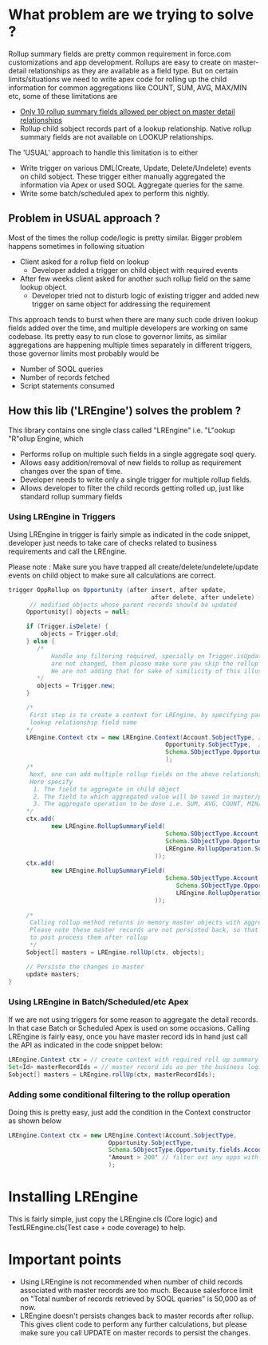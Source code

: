 # What problem are we trying to solve ?

Rollup summary fields are pretty common requirement in force.com customizations and app development. Rollups are easy to create on master-detail relationships as they are available as a field type. But on certain limits/situations we need to write apex code for rolling up the child information for common aggregations like COUNT, SUM, AVG, MAX/MIN etc, some of these limitations are
 * [Only 10 rollup summary fields allowed per object on master detail relationships](http://ap1.salesforce.com/help/doc/en/limits.htm#CustomFieldLimitDetails)
 * Rollup child sobject records part of a lookup relationship. Native rollup summary fields are not available on LOOKUP relationships.

The 'USUAL' approach to handle this limitation is to either
 * Write trigger on various DML(Create, Update, Delete/Undelete) events on child sobject. These trigger either manually aggregated the information via Apex or used SOQL Aggregate queries for the same.   
 * Write some batch/scheduled apex to perform this nightly.

## Problem in USUAL approach ?
Most of the times the rollup code/logic is pretty similar. Bigger problem happens sometimes in following situation
 * Client asked for a rollup field on lookup
   * Developer added a trigger on child object with required events
 * After few weeks client asked for another such rollup field on the same lookup object.
   * Developer tried not to disturb logic of existing trigger and added new trigger on same object for addressing the requirement

 This approach tends to burst when there are many such code driven lookup fields added over the time, and multiple developers are working on same codebase. Its pretty easy to run close to governor limits, as similar aggregations are happening multiple times separately in different triggers, those governor limits most probably would be
  - Number of SOQL queries
  - Number of records fetched
  - Script statements consumed

## How this lib ('LREngine') solves the problem ?
This library contains one single class called "LREngine" i.e. "L"ookup "R"ollup Engine, which 
 * Performs rollup on multiple such fields in a single aggregate soql query. 
 * Allows easy addition/removal of new fields to rollup as requirement changes over the span of time.
 * Developer needs to write only a single trigger for multiple rollup fields.
 * Allows developer to filter the child records getting rolled up, just like standard rollup summary fields

### Using LREngine in Triggers
Using LREngine in trigger is fairly simple as indicated in the code snippet, developer just needs to take care of checks related to business requirements and call the LREngine. 

Please note : Make sure you have trapped all create/delete/undelete/update events on child object to make sure all calculations are correct.

```java
trigger OppRollup on Opportunity (after insert, after update, 
                                        after delete, after undelete) {
      // modified objects whose parent records should be updated
     Opportunity[] objects = null;   

     if (Trigger.isDelete) {
         objects = Trigger.old;
     } else {
        /*
            Handle any filtering required, specially on Trigger.isUpdate event. If the rolled up fields
            are not changed, then please make sure you skip the rollup operation.
            We are not adding that for sake of similicity of this illustration.
        */ 
        objects = Trigger.new;
     }

     /*
      First step is to create a context for LREngine, by specifying parent and child objects and
      lookup relationship field name
     */
     LREngine.Context ctx = new LREngine.Context(Account.SobjectType, // parent object
                                            Opportunity.SobjectType,  // child object
                                            Schema.SObjectType.Opportunity.fields.AccountId // relationship field name
                                            );     
     /*
      Next, one can add multiple rollup fields on the above relationship. 
      Here specify 
       1. The field to aggregate in child object
       2. The field to which aggregated value will be saved in master/parent object
       3. The aggregate operation to be done i.e. SUM, AVG, COUNT, MIN/MAX
     */
     ctx.add(
            new LREngine.RollupSummaryField(
                                            Schema.SObjectType.Account.fields.AnnualRevenue,
                                            Schema.SObjectType.Opportunity.fields.Amount,
                                            LREngine.RollupOperation.Sum 
                                         )); 
     ctx.add(
            new LREngine.RollupSummaryField(
                                            Schema.SObjectType.Account.fields.SLAExpirationDate__c,
                                               Schema.SObjectType.Opportunity.fields.CloseDate,
                                               LREngine.RollupOperation.Max
                                         ));                                       
	 
     /* 
      Calling rollup method returns in memory master objects with aggregated values in them. 
      Please note these master records are not persisted back, so that client gets a chance 
      to post process them after rollup
      */ 
     Sobject[] masters = LREngine.rollUp(ctx, objects);    

     // Persiste the changes in master
     update masters;
}
```

### Using LREngine in Batch/Scheduled/etc Apex 
If we are not using triggers for some reason to aggregate the detail records. In that case Batch or Scheduled Apex is used on some occasions. Calling LREngine is fairly easy, once you have master record ids in hand just call the API as indicated in the code snippet below:

```java
LREngine.Context ctx = // create context with required roll up summary fields as shown in above code snippet
Set<Id> masterRecordIds = // master record ids as per the business logic
Sobject[] masters = LREngine.rollUp(ctx, masterRecordIds);   
```

### Adding some conditional filtering to the rollup operation
Doing this is pretty easy, just add the condition in the Context constructor as shown below 
```java
LREngine.Context ctx = new LREngine.Context(Account.SobjectType, 
	                        Opportunity.SobjectType, 
	                        Schema.SObjectType.Opportunity.fields.AccountId,
	                        'Amount > 200' // filter out any opps with amount less than 200
	                        );

```
# Installing LREngine
This is fairly simple, just copy the LREngine.cls (Core logic) and TestLREngine.cls(Test case + code coverage) to help. 

# Important points
 * Using LREngine is not recommended when number of child records associated with master records are too much. Because salesforce limit on "Total number of records retrieved by SOQL queries" is 50,000 as of now. 
 * LREngine doesn't persists changes back to master records after rollup. This gives client code to perform any further calculations, but please make sure you call UPDATE on master records to persist the changes.
